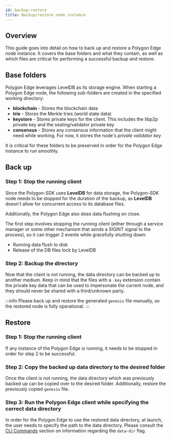 ```yaml
---
id: backup-restore
title: Backup/restore node instance
---
```


## Overview

This guide goes into detail on how to back up and restore a Polygon Edge node instance.
It covers the base folders and what they contain, as well as which files are critical for performing a successful backup and restore.

## Base folders

Polygon Edge leverages LevelDB as its storage engine.
When starting a Polygon Edge node, the following sub-folders are created in the specified working directory:
* **blockchain** - Stores the blockchain data
* **trie** - Stores the Merkle tries (world state data)
* **keystore** - Stores private keys for the client. This includes the libp2p private key and the sealing/validator private key
* **consensus** - Stores any consensus information that the client might need while working. For now, it stores the node's *private validator key*

It is critical for these folders to be preserved in order for the Polygon Edge instance to run smoothly.

## Back up

### Step 1: Stop the running client

Since the Polygon-SDK uses **LevelDB** for data storage, the Polygon-SDK node needs to be stopped for the duration of the backup, 
as **LevelDB** doesn't allow for concurrent access to its database files.

Additionally, the Polygon Edge also does data flushing on close.

The first step involves stopping the running client (either through a service manager or some other mechanism that sends a SIGINT signal to the process), 
so it can trigger 2 events while gracefully shutting down:
* Running data flush to disk
* Release of the DB files lock by LevelDB

### Step 2: Backup the directory

Now that the client is not running, the data directory can be backed up to another medium. 
Keep in mind that the files with a `.key` extension contain the private key data that can be used to impersonate the current node,
and they should never be shared with a third/unknown party.

:::info
Please back up and restore the generated `genesis` file manually, so the restored node is fully operational.
::: 

## Restore

### Step 1: Stop the running client

If any instance of the Polygon Edge is running, it needs to be stopped in order for step 2 to be successful.

### Step 2: Copy the backed up data directory to the desired folder

Once the client is not running, the data directory which was previously backed up can be copied over to the desired folder.
Additionally, restore the previously copied `genesis` file.

### Step 3: Run the Polygon Edge client while specifying the correct data directory 

In order for the Polygon Edge to use the restored data directory, at launch, the user needs to specify the path to the 
data directory. Please consult the [CLI Commands](/docs/get-started/cli-commands) section on information regarding the `data-dir` flag.
